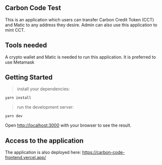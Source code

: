 ## Carbon Code Test

This is an application which users can transfer Carbon Credit Token (CCT) and Matic to any address they desire. Admin can also use this application to mint CCT.

## Tools needed

A crypto wallet and Matic is needed to run this application. It is preferred to use Metamask

## Getting Started

> install your dependencies:

```bash
yarn install
```

> run the development server:

```bash
yarn dev
```

Open [http://localhost:3000](http://localhost:3000) with your browser to see the result.

## Access to the application

The application is also deployed here: https://carbon-code-frontend.vercel.app/
